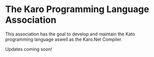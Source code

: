 # The Karo Programming Language Association

This association has the goal to develop and maintain the Kato programming language aswell as the Karo.Net Compiler.

Updates coming soon!